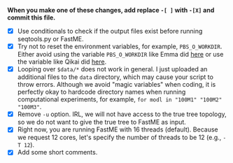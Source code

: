 **When you make one of these changes, add replace `-[ ]` with `-[X]` and commit this file.**

- [X] Use conditionals to check if the output files exist before running seqtools.py or FastME.
- [X] Try not to reset the environment variables, for example, `PBS_O_WORKDIR`. Either avoid using the variable `PBS_O_WORKDIR` like Emma did [here](https://github.com/ekmolloy/reu2019-tutorials/blob/master/1-campus-cluster/ebhamel2/a_run_fastme.pbs) or use the variable like Qikai did [here](https://github.com/ekmolloy/reu2019-tutorials/blob/master/1-campus-cluster/qikaiy2/a_run_fastme.pbs).
- [X] Looping over `$data/*` does not work in general. I just uploaded an additional files to the `data` directory, which may cause your script to throw errors. Although we avoid "magic variables" when coding, it is perfectly okay to hardcode directory names when running computational experiments, for example, `for modl in "100M1" "100M2" "100M3"`.
- [X] Remove `-u` option. IRL, we will not have access to the true tree topology, so we do not want to give the true tree to FastME as input.
- [X] Right now, you are running FastME with 16 threads (default). Because we request 12 cores, let's specify the number of threads to be 12 (e.g., `-T 12`).
- [X] Add some short comments.
